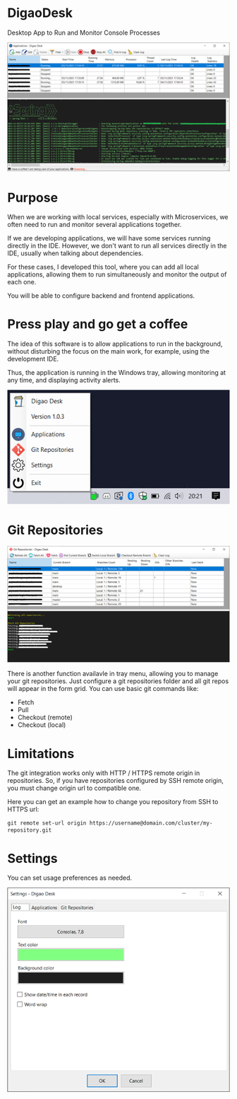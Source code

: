 # DigaoDesk
Desktop App to Run and Monitor Console Processes

![Preview](images/preview.png)

# Purpose

When we are working with local services, especially with Microservices, we often need to run and monitor several applications together.

If we are developing applications, we will have some services running directly in the IDE. However, we don't want to run all services directly in the IDE, usually when talking about dependencies.

For these cases, I developed this tool, where you can add all local applications, allowing them to run simultaneously and monitor the output of each one.

You will be able to configure backend and frontend applications.

# Press play and go get a coffee

The idea of ​​this software is to allow applications to run in the background, without disturbing the focus on the main work, for example, using the development IDE.

Thus, the application is running in the Windows tray, allowing monitoring at any time, and displaying activity alerts.

![Tray](images/tray.png)

# Git Repositories

![GitRepos](images/gitrepos.png)

There is another function availavle in tray menu, allowing you to manage your git repositories. Just configure a git repositories folder and all git repos will appear in the form grid. You can use basic git commands like:

- Fetch
- Pull
- Checkout (remote)
- Checkout (local)

# Limitations

The git integration works only with HTTP / HTTPS remote origin in repositories. So, if you have repositories configured by SSH remote origin, you must change origin url to compatible one.

Here you can get an example how to change you repository from SSH to HTTPS url:

```
git remote set-url origin https://username@domain.com/cluster/my-repository.git
```

# Settings

You can set usage preferences as needed.

![Config](images/config.png)
